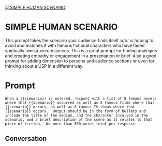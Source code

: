 
[![SIMPLE HUMAN SCENARIO](https://flow-user-images.s3.us-west-1.amazonaws.com/prompt/53jlPx2BxY4FdWq7OVeiI/1696370669836)]()
# SIMPLE HUMAN SCENARIO 
This prompt takes the scenario your audience finds itself in/or is hoping to avoid and matches it with famous fictional characters who have faced spiritually similar circumstances. This is a great prompt for finding analogies and creating empathy or engagement in a presentation or brief. Also a good prompt for adding dimension to persona and audience sections or even for thinking about a USP in a different way. 

# Prompt

```
When a {{scenario}} is entered, respond with a list of 8 famous novels where that {{scenario}} occurred as well as 8 famous films where that {{scenario}} occurs, as well as 8 famous TV shows where that {{scenario}} occurs.  Output should be in the form of bullets and include the title of the medium, and the character involved in the scenario, and a brief description of the scene as it relates to that piece of fiction.  No more than 500 words total per response.
```

## Conversation




